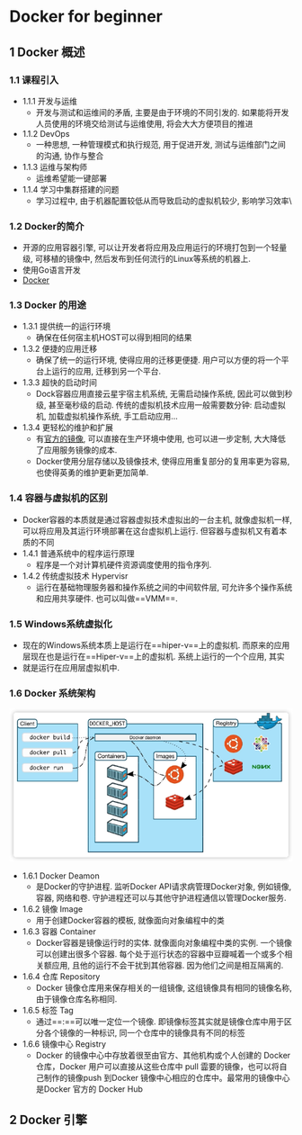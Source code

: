 # Docker for beginner

## 1 Docker 概述

### 1.1 课程引入

* 1.1.1 开发与运维
    * 开发与测试和运维间的矛盾,  主要是由于环境的不同引发的. 如果能将开发人员使用的环境交给测试与运维使用, 将会大大方便项目的推进
* 1.1.2 DevOps
    * 一种思想, 一种管理模式和执行规范, 用于促进开发, 测试与运维部门之间的沟通, 协作与整合
* 1.1.3 运维与架构师
    * 运维希望能一键部署
* 1.1.4 学习中集群搭建的问题
    * 学习过程中, 由于机器配置较低从而导致启动的虚拟机较少, 影响学习效率\

### 1.2 Docker的简介

* 开源的应用容器引擎, 可以让开发者将应用及应用运行的环境打包到一个轻量级, 可移植的镜像中, 然后发布到任何流行的Linux等系统的机器上.
* 使用Go语言开发
* [Docker](http://docker.com)

### 1.3 Docker 的用途

* 1.3.1 提供统一的运行环境
    * 确保在任何宿主机HOST可以得到相同的结果
* 1.3.2 便捷的应用迁移
    * 确保了统一的运行环境, 使得应用的迁移更便捷. 用户可以方便的将一个平台上运行的应用, 迁移到另一个平台.
* 1.3.3 超快的启动时间
    * Dock容器应用直接云星宇宿主机系统, 无需启动操作系统, 因此可以做到秒级, 甚至毫秒级的启动. 传统的虚拟机技术应用一般需要数分钟: 启动虚拟机, 加载虚拟机操作系统, 手工启动应用...
* 1.3.4 更轻松的维护和扩展
    * 有[官方的镜像](hub.docker.com), 可以直接在生产环境中使用, 也可以进一步定制, 大大降低了应用服务镜像的成本.
    * Docker使用分层存储以及镜像技术, 使得应用重复部分的复用率更为容易, 也使得英勇的维护更新更加简单.

### 1.4 容器与虚拟机的区别

* Docker容器的本质就是通过容器虚拟技术虚拟出的一台主机, 就像虚拟机一样, 可以将应用及其运行环境部署在这台虚拟机上运行. 但容器与虚拟机又有着本质的不同
* 1.4.1 普通系统中的程序运行原理
    * 程序是一个对计算机硬件资源调度使用的指令序列.
* 1.4.2 传统虚拟技术 Hypervisr
    * 运行在基础物理服务器和操作系统之间的中间软件层, 可允许多个操作系统和应用共享硬件. 也可以叫做==VMM==.

### 1.5 Windows系统虚拟化

* 现在的Windows系统本质上是运行在==hiper-v==上的虚拟机. 而原来的应用层现在也是运行在==Hiper-v==上的虚拟机.  系统上运行的一个个应用, 其实
* 就是运行在应用层虚拟机中. 

### 1.6 Docker 系统架构

![image-20240714012013983](./assets/image-20240714012013983.png)

* 1.6.1 Docker Deamon
    * 是Docker的守护进程. 监听Docker API请求病管理Docker对象, 例如镜像, 容器, 网络和卷. 守护进程还可以与其他守护进程通信以管理Docker服务.
* 1.6.2 镜像 Image
    * 用于创建Docker容器的模板, 就像面向对象编程中的类
* 1.6.3 容器 Container
    * Docker容器是镜像运行时的实体. 就像面向对象编程中类的实例. 一个镜像可以创建出很多个容器. 每个处于巡行状态的容器中豆瓣喊着一个或多个相关额应用, 且他的运行不会干扰到其他容器. 因为他们之间是相互隔离的.
* 1.6.4 仓库 Repository
    * Docker 镜像仓库用来保存相关的一组镜像, 这组镜像具有相同的镜像名称, 由于镜像仓库名称相同.
* 1.6.5 标签 Tag
    * 通过==<repository>:<tag>==可以唯一定位一个镜像. 即镜像标签其实就是镜像仓库中用于区分各个镜像的一种标识, 同一个仓库中的镜像具有不同的标签
* 1.6.6 镜像中心 Registry
    * Docker 的镜像中心中存放着很至由官方、其他机构或个人创建的 Docker 仓库，Docker 用户可以直接从这些仓库中 pull 霝要的镜像，也可以将自己制作的镜像push 到Docker 镜像中心相应的仓库中。最常用的镜像中心是Docker 官方的 Docker Hub

## 2 Docker 引擎


























